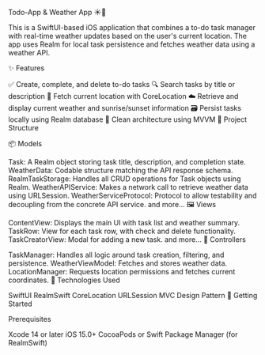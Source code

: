 Todo-App & Weather App ☀️📝

This is a SwiftUI-based iOS application that combines a to-do task manager with real-time weather updates based on the user's current location. The app uses Realm for local task persistence and fetches weather data using a weather API.

✨ Features

✅ Create, complete, and delete to-do tasks
🔍 Search tasks by title or description
📍 Fetch current location with CoreLocation
☁️ Retrieve and display current weather and sunrise/sunset information
🗃️ Persist tasks locally using Realm database
🚀 Clean architecture using MVVM
🧱 Project Structure

📦 Models

Task: A Realm object storing task title, description, and completion state.
WeatherData: Codable structure matching the API response schema.
RealmTaskStorage: Handles all CRUD operations for Task objects using Realm.
WeatherAPIService: Makes a network call to retrieve weather data using URLSession.
WeatherServiceProtocol: Protocol to allow testability and decoupling from the concrete API service.
and more...
🖼 Views

ContentView: Displays the main UI with task list and weather summary.
TaskRow: View for each task row, with check and delete functionality.
TaskCreatorView: Modal for adding a new task.
and more...
🧠 Controllers

TaskManager: Handles all logic around task creation, filtering, and persistence.
WeatherViewModel: Fetches and stores weather data.
LocationManager: Requests location permissions and fetches current coordinates.
🔧 Technologies Used

SwiftUI
RealmSwift
CoreLocation
URLSession
MVC Design Pattern
🚀 Getting Started

Prerequisites

Xcode 14 or later
iOS 15.0+
CocoaPods or Swift Package Manager (for RealmSwift)
